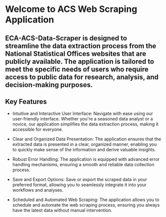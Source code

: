 # Welcome to ACS Web Scraping Application

ECA-ACS-Data-Scraper is designed to streamline the data extraction process from the National Statistical Offices websites that are publicly available. The application is tailored to meet the specific needs of users who require access to public data for research, analysis, and decision-making purposes.
---

## Key Features
- Intuitive and Interactive User Interface: Navigate with ease using our user-friendly interface. Whether you're a seasoned data analyst or a novice, our application simplifies the data extraction process, making it accessible for everyone.

- Clear and Organized Data Presentation: The application ensures that the extracted data is presented in a clear, organized manner, enabling you to quickly make sense of the information and derive valuable insights.

- Robust Error Handling: The application is equipped with advanced error handling mechanisms, ensuring a smooth and reliable data collection process.

- Save and Export Options: Save or export the scraped data in your preferred format, allowing you to seamlessly integrate it into your workflows and analyses.

- Scheduled and Automated Web Scraping: The application allows you to schedule and automate the web scraping process, ensuring you always have the latest data without manual intervention.
